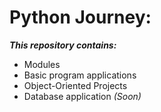 # Python Journey:
_**This repository contains:**_
- Modules
- Basic program applications
- Object-Oriented Projects 
- Database application _(Soon)_
